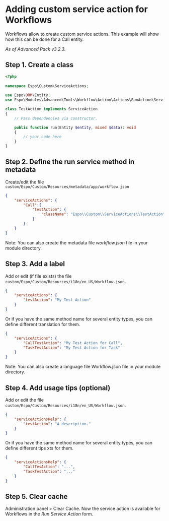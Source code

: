 # Adding custom service action for Workflows

Workflows allow to create custom service actions. This example will show how this can be done for a Call entity.

*As of Advanced Pack v3.2.3.*

## Step 1. Create a class

```php
<?php
 
namespace Espo\Custom\ServiceActions;
 
use Espo\ORM\Entity;
use Espo\Modules\Advanced\Tools\Workflow\Action\Actions\RunAction\ServiceAction;

class TestAction implements ServiceAction
{
    // Pass dependencies via constructor.

    public function run(Entity $entity, mixed $data): void
    {
        // your code here
    }
}
```

## Step 2. Define the run service method in metadata

Create/edit the file `custom/Espo/Custom/Resources/metadata/app/workflow.json`

```json
{
    "serviceActions": {
        "Call":{
            "testAction": {
                "className": "Espo\\Custom\\ServiceActions\\TestAction"
            }
        }
    }
}
```

Note: You can also create the metadata file *workflow.json* file in your module directory.

## Step 3. Add a label

Add or edit (if file exists) the file `custom/Espo/Custom/Resources/i18n/en_US/Workflow.json`.

```json
{
    "serviceActions": {
        "testAction": "My Test Action"
    }
}
```

Or if you have the same method name for several entity types, you can define different translation for them.

```json
{
    "serviceActions": {
        "CallTestAction": "My Test Action for Call",
        "TaskTestAction": "My Test Action for Task"
    }
}
```
Note: You can also create a language file Workflow.json file in your module directory.

## Step 4. Add usage tips (optional)

Add or edit the file `custom/Espo/Custom/Resources/i18n/en_US/Workflow.json`.

```json
{
    "serviceActionsHelp": {
        "testAction": "A description."
    }
}
```

Or if you have the same method name for several entity types, you can define different tips xts for them.

```json
{
    "serviceActionsHelp": {
        "CallTesAction": "...",
        "TaskTestAction": "..."
    }
}
```

## Step 5. Clear cache

Administration panel > Clear Cache. Now the service action is available for Workflows in the *Run Service Action* form.
